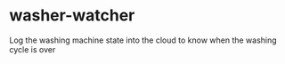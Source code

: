 # washer-watcher
Log the washing machine state into the cloud to know when the washing cycle is over
